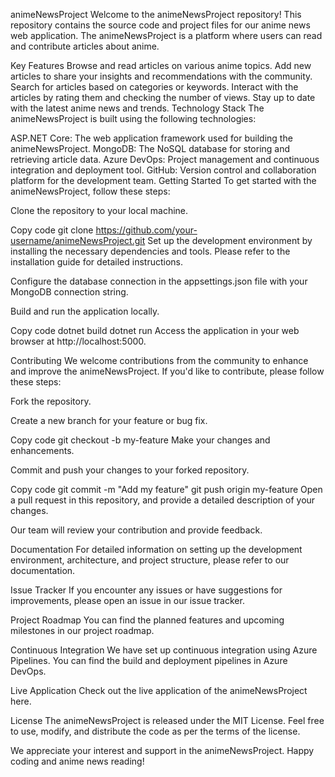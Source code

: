 animeNewsProject
Welcome to the animeNewsProject repository! This repository contains the source code and project files for our anime news web application. The animeNewsProject is a platform where users can read and contribute articles about anime.

Key Features
Browse and read articles on various anime topics.
Add new articles to share your insights and recommendations with the community.
Search for articles based on categories or keywords.
Interact with the articles by rating them and checking the number of views.
Stay up to date with the latest anime news and trends.
Technology Stack
The animeNewsProject is built using the following technologies:

ASP.NET Core: The web application framework used for building the animeNewsProject.
MongoDB: The NoSQL database for storing and retrieving article data.
Azure DevOps: Project management and continuous integration and deployment tool.
GitHub: Version control and collaboration platform for the development team.
Getting Started
To get started with the animeNewsProject, follow these steps:

Clone the repository to your local machine.


Copy code
git clone https://github.com/your-username/animeNewsProject.git
Set up the development environment by installing the necessary dependencies and tools. Please refer to the installation guide for detailed instructions.

Configure the database connection in the appsettings.json file with your MongoDB connection string.

Build and run the application locally.


Copy code
dotnet build
dotnet run
Access the application in your web browser at http://localhost:5000.

Contributing
We welcome contributions from the community to enhance and improve the animeNewsProject. If you'd like to contribute, please follow these steps:

Fork the repository.

Create a new branch for your feature or bug fix.


Copy code
git checkout -b my-feature
Make your changes and enhancements.

Commit and push your changes to your forked repository.


Copy code
git commit -m "Add my feature"
git push origin my-feature
Open a pull request in this repository, and provide a detailed description of your changes.

Our team will review your contribution and provide feedback.

Documentation
For detailed information on setting up the development environment, architecture, and project structure, please refer to our documentation.

Issue Tracker
If you encounter any issues or have suggestions for improvements, please open an issue in our issue tracker.

Project Roadmap
You can find the planned features and upcoming milestones in our project roadmap.

Continuous Integration
We have set up continuous integration using Azure Pipelines. You can find the build and deployment pipelines in Azure DevOps.

Live Application
Check out the live application of the animeNewsProject here.

License
The animeNewsProject is released under the MIT License. Feel free to use, modify, and distribute the code as per the terms of the license.

We appreciate your interest and support in the animeNewsProject. Happy coding and anime news reading!
